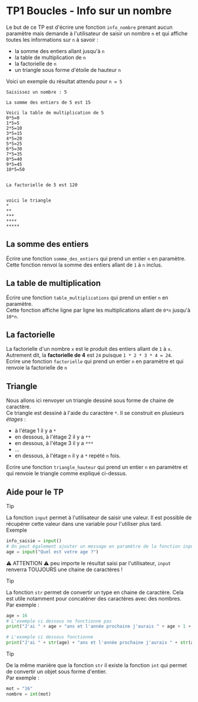 # TP1 Boucles - Info sur un nombre

Le but de ce TP est d'écrire une fonction `info_nombre` prenant aucun paramètre mais demande à l'utilisateur de saisir un nombre `n` et qui affiche toutes les informations sur `n` à savoir :  
- la somme des entiers allant jusqu'à `n`  
- la table de multiplication de `n`  
- la factorielle de `n`  
- un triangle sous forme d'étoile de hauteur `n`  

Voici un exemple du résultat attendu pour `n = 5` 

```
Saisissez un nombre : 5

La somme des entiers de 5 est 15

Voici la table de multiplication de 5
0*5=0
1*5=5
2*5=10
3*5=15
4*5=20
5*5=25
6*5=30
7*5=35
8*5=40
9*5=45
10*5=50


La factorielle de 5 est 120


voici le triangle
*
**
***
****
*****
```


## La somme des entiers 
Écrire une fonction `somme_des_entiers` qui prend un entier `n` en paramètre.  
Cette fonction renvoi la somme des entiers allant de `1` à `n` inclus.  


## La table de multiplication  
Écrire une fonction `table_multiplications` qui prend un entier `n` en paramètre.  
Cette fonction affiche ligne par ligne les multiplications allant de `0*n` jusqu'à `10*n`.  

## La factorielle  
La factorielle d'un nombre `x` est le produit des entiers allant de `1` à `x`.
Autrement dit, la __factorielle de 4__ est `24` puisque `1 * 2 * 3 * 4 = 24`.  
Ecrire une fonction `factorielle` qui prend un entier `n` en paramètre et qui renvoie la factorielle de `n`

## Triangle  
Nous allons ici renvoyer un triangle dessiné sous forme de chaine de caractère.  
Ce triangle est dessiné à l'aide du caractère `*`. 
Il se construit en plusieurs _étages_ :
- à l'étage 1 il y a `*` 
- en dessous, à l'étage 2 il y a `**` 
- en dessous, à l'étage 3 il y a `***` 
- ...
- en dessous, à l'étage `n` il y a `*` repété `n` fois.  
 
Ecrire une fonction `triangle_hauteur` qui prend un entier `n` en paramètre et qui renvoie le triangle comme expliqué ci-dessus.  


## Aide pour le TP

> [!TIP] 
> La fonction `input` permet à l'utilisateur de saisir une valeur. Il est possible de récupérer cette valeur dans une variable pour l'utiliser plus tard.  
> Exemple 
> ```Python
> info_saisie = input()
> # On peut également ajouter un message en paramètre de la fonction input 
> age = input("Quel est votre age ?")
> ```
> ⚠️ ATTENTION ⚠️ peu importe le résultat saisi par l'utilisateur, `input` renverra TOUJOURS une chaine de caractères ! 


> [!TIP]  
> La fonction `str` permet de convertir un type en chaine de caractère. Cela est utile notamment pour concaténer des caractères avec des nombres.  
> Par exemple : 
> ```Python
> age = 16  
> # L'exemple ci dessous ne fonctionne pas 
> print("J'ai " + age + "ans et l'année prochaine j'aurais " + age + 1 + " ans")
>
> # L'exemple ci dessous fonctionne
> print("J'ai " + str(age) + "ans et l'année prochaine j'aurais " + str(age + 1) + " ans")
> ```

> [!TIP]  
> De la même manière que la fonction `str` il existe la fonction `int` qui permet de convertir un objet sous forme d'entier.  
> Par exemple : 
> ```Python
> mot = "16"
> nombre = int(mot)
> ```

